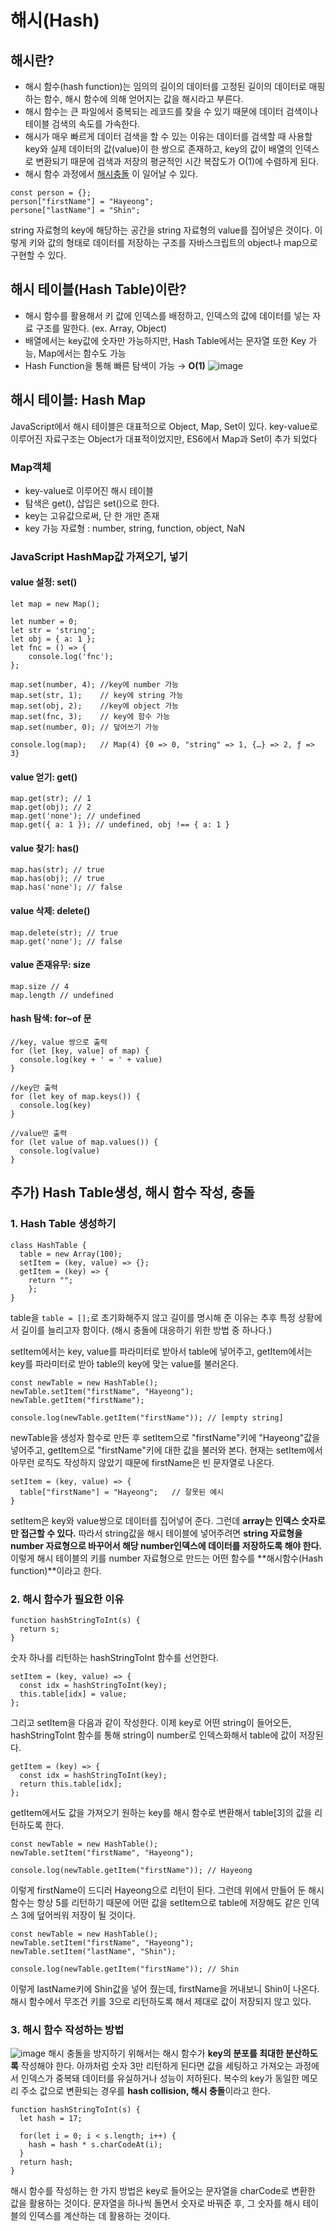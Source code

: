 # 해시(Hash)

## 해시란?

- 해시 함수(hash function)는 임의의 길이의 데이터를 고정된 길이의 데이터로 매핑하는 함수, 해시 함수에 의해 얻어지는 값을 해시라고 부른다.
- 해시 함수는 큰 파일에서 중복되는 레코드를 찾을 수 있기 때문에 데이터 검색이나 테이블 검색의 속도를 가속한다.
- 해시가 매우 빠르게 데이터 검색을 할 수 있는 이유는 데이터를 검색할 때 사용할 key와 실제 데이터의 값(value)이 한 쌍으로 존재하고, key의 값이 배열의 인덱스로 변환되기 때문에 검색과 저장의 평균적인 시간 복잡도가 O(1)에 수렴하게 된다.
- 해시 함수 과정에서 [해시충돌](https://ko.wikipedia.org/wiki/%ED%95%B4%EC%8B%9C_%EC%B6%A9%EB%8F%8C) 이 일어날 수 있다.

```
const person = {};
person["firstName"] = "Hayeong";
persone["lastName"] = "Shin";
```

string 자료형의 key에 해당하는 공간을 string 자료형의 value를 집어넣은 것이다.
이렇게 키와 값의 형태로 데이터를 저장하는 구조를 자바스크립트의 object나 map으로 구현할 수 있다.

## 해시 테이블(Hash Table)이란?

- 해시 함수를 활용해서 키 값에 인덱스를 배정하고, 인덱스의 값에 데이터를 넣는 자료 구조를 말한다. (ex. Array, Object)
- 배열에서는 key값에 숫자만 가능하지만, Hash Table에서는 문자열 또한 Key 가능, Map에서는 함수도 가능
- Hash Function을 통해 빠른 탐색이 가능 → **O(1)**
  ![image](https://user-images.githubusercontent.com/70371342/213849405-c60b3f5f-424d-462d-98f3-beaac0154f1d.png)

## 해시 테이블: Hash Map

JavaScript에서 해시 테이블은 대표적으로 Object, Map, Set이 있다.
key-value로 이루어진 자료구조는 Object가 대표적이었지만, ES6에서 Map과 Set이 추가 되었다

### Map객체

- key-value로 이루어진 해시 테이블
- 탐색은 get(), 삽입은 set()으로 한다.
- key는 고유값으로써, 단 한 개만 존재
- key 가능 자료형 : number, string, function, object, NaN

### JavaScript HashMap값 가져오기, 넣기

#### value 설정: set()

```
let map = new Map();

let number = 0;
let str = 'string';
let obj = { a: 1 };
let fnc = () => {
    console.log('fnc');
};

map.set(number, 4); //key에 number 가능
map.set(str, 1);    // key에 string 가능
map.set(obj, 2);    //key에 object 가능
map.set(fnc, 3);    // key에 함수 가능
map.set(number, 0); // 덮어쓰기 가능

console.log(map);   // Map(4) {0 => 0, "string" => 1, {…} => 2, ƒ => 3}

```

#### value 얻기: get()

```
map.get(str); // 1
map.get(obj); // 2
map.get('none'); // undefined
map.get({ a: 1 }); // undefined, obj !== { a: 1 }
```

#### value 찾기: has()

```
map.has(str); // true
map.has(obj); // true
map.has('none'); // false
```

#### value 삭제: delete()

```
map.delete(str); // true
map.get('none'); // false
```

#### value 존재유무: size

```
map.size // 4
map.length // undefined
```

#### hash 탐색: for~of 문

```
//key, value 쌍으로 출력
for (let [key, value] of map) {
  console.log(key + ' = ' + value)
}

//key만 출력
for (let key of map.keys()) {
  console.log(key)
}

//value만 출력
for (let value of map.values()) {
  console.log(value)
}
```

## 추가) Hash Table생성, 해시 함수 작성, 충돌

### 1. Hash Table 생성하기

```
class HashTable {
  table = new Array(100);
  setItem = (key, value) => {};
  getItem = (key) => {
    return "";
    };
}
```

table을 `table = [];`로 초기화해주지 않고 길이를 명시해 준 이유는 추후 특정 상황에서 길이를 늘리고자 함이다. (해시 충돌에 대응하기 위한 방법 중 하나다.)

setItem에서는 key, value를 파라미터로 받아서 table에 넣어주고,
getItem에서는 key를 파라미터로 받아 table의 key에 맞는 value를 불러온다.

```
const newTable = new HashTable();
newTable.setItem("firstName", "Hayeong");
newTable.getItem("firstName");

console.log(newTable.getItem("firstName")); // [empty string]
```

newTable을 생성자 함수로 만든 후 setItem으로 "firstName"키에 "Hayeong"값을 넣어주고, getItem으로 "firstName"키에 대한 값을 불러와 본다.
현재는 setItem에서 아무런 로직도 작성하지 않았기 때문에 firstName은 빈 문자열로 나온다.

```
setItem = (key, value) => {
  table["firstName"] = "Hayeong";   // 잘못된 예시
}
```

setItem은 key와 value쌍으로 데이터를 집어넣어 준다.
그런데 **array는 인덱스 숫자로만 접근할 수 있다.**
따라서 string값을 해시 테이블에 넣어주려면 **string 자료형을 number 자료형으로 바꾸어서 해당 number인덱스에 데이터를 저장하도록 해야 한다.**
이렇게 해시 테이블의 키를 number 자료형으로 만드는 어떤 함수를 **해시함수(Hash function)**이라고 한다.

### 2. 해시 함수가 필요한 이유

```
function hashStringToInt(s) {
  return s;
}
```

숫자 하나를 리턴하는 hashStringToInt 함수를 선언한다.

```
setItem = (key, value) => {
  const idx = hashStringToInt(key);
  this.table[idx] = value;
};
```

그리고 setItem을 다음과 같이 작성한다. 이제 key로 어떤 string이 들어오든, hashStringToInt 함수를 통해 string이 number로 인덱스화해서 table에 값이 저장된다.

```
getItem = (key) => {
  const idx = hashStringToInt(key);
  return this.table[idx];
};
```

getItem에서도 값을 가져오기 원하는 key를 해시 함수로 변환해서 table[3]의 값을 리턴하도록 한다.

```
const newTable = new HashTable();
newTable.setItem("firstName", "Hayeong");

console.log(newTable.getItem("firstName")); // Hayeong
```

이렇게 firstName이 드디러 Hayeong으로 리턴이 된다.
그런데 위에서 만들어 둔 해시 함수는 항상 5를 리턴하기 때문에 어떤 값을 setItem으로 table에 저장해도 같은 인덱스 3에 덮어씌워 저장이 될 것이다.

```
const newTable = new HashTable();
newTable.setItem("firstName", "Hayeong");
newTable.setItem("lastName", "Shin");

console.log(newTable.getItem("firstName")); // Shin
```

이렇게 lastName키에 Shin값을 넣어 줬는데, firstName을 꺼내보니 Shin이 나온다.
해시 함수에서 무조건 키를 3으로 리턴하도록 해서 제대로 값이 저장되지 않고 있다.

### 3. 해시 함수 작성하는 방법

![image](https://user-images.githubusercontent.com/70371342/213858906-84ca88b6-c238-4e3e-bce3-976277e860e7.png)
해시 충돌을 방지하기 위해서는 해시 함수가 **key의 분포를 최대한 분산하도록** 작성해야 한다.
아까처럼 숫자 3만 리턴하게 된다면 값을 세팅하고 가져오는 과정에서 인덱스가 중복돼 데이터를 유실하거나 성능이 저하된다.
복수의 key가 동일한 메모리 주소 값으로 변환되는 경우를 **hash collision, 해시 충돌**이라고 한다.

```
function hashStringToInt(s) {
  let hash = 17;

  for(let i = 0; i < s.length; i++) {
    hash = hash * s.charCodeAt(i);
  }
  return hash;
}
```

해시 함수를 작성하는 한 가지 방법은 key로 들어오는 문자열을 charCode로 변환한 값을 활용하는 것이다.
문자열을 하나씩 돌면서 숫자로 바꿔준 후, 그 숫자를 해시 테이블의 인덱스를 계산하는 데 활용하는 것이다.

